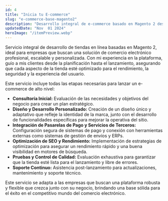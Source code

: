 ```yaml
---
id: 4
title: "Inicia tu E-commerce"
slug: "e-commerce-base-magento2"
description: "Desarrollo integral de e-commerce basado en Magento 2 desde cero."
updatedDate: "Nov  01 2024"
heroImage: "/itemPreview.webp"
---
```

Servicio integral de desarrollo de tiendas en línea basadas en Magento 2, ideal para empresas que buscan una solución de comercio electrónico profesional, escalable y personalizada. Con mi experiencia en la plataforma, guío a mis clientes desde la planificación hasta el lanzamiento, asegurando que cada aspecto de la tienda esté optimizado para el rendimiento, la seguridad y la experiencia del usuario.

Este servicio incluye todas las etapas necesarias para lanzar un e-commerce de alto nivel:

* __Consultoría Inicial:__ Evaluación de las necesidades y objetivos del negocio para crear un plan estratégico.
* __Diseño y Desarrollo Personalizado:__ Creación de un diseño único y adaptativo que refleje la identidad de la marca, junto con el desarrollo de funcionalidades específicas para mejorar la operativa del sitio.
* __Integración de Pasarelas de Pago y Servicios de Terceros:__ Configuración segura de sistemas de pago y conexión con herramientas externas como sistemas de gestión de envíos y ERPs.
* __Optimización de SEO y Rendimiento:__ Implementación de estrategias de optimización para asegurar un rendimiento rápido y una buena visibilidad en motores de búsqueda.
* __Pruebas y Control de Calidad:__ Evaluación exhaustiva para garantizar que la tienda esté lista para el lanzamiento y libre de errores.
* __Soporte Continuo:__ Asistencia post-lanzamiento para actualizaciones, mantenimiento y soporte técnico.

Este servicio se adapta a las empresas que buscan una plataforma robusta y flexible que crezca junto con su negocio, brindando una base sólida para el éxito en el competitivo mundo del comercio electrónico.
